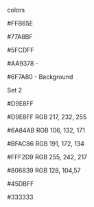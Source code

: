colors


#FFB65E

#77A8BF

#5FCDFF

#AA9378 - 

#6F7A80 - Background



Set 2 

#D9E8FF 


#D9E8FF
RGB 217, 232, 255

#6A84AB
RGB 106, 132, 171

#BFAC86
RGB 191, 172, 134

#FFF2D9
RGB 255, 242, 217

#806839
RGB 128, 104,57



#45DBFF

#333333
